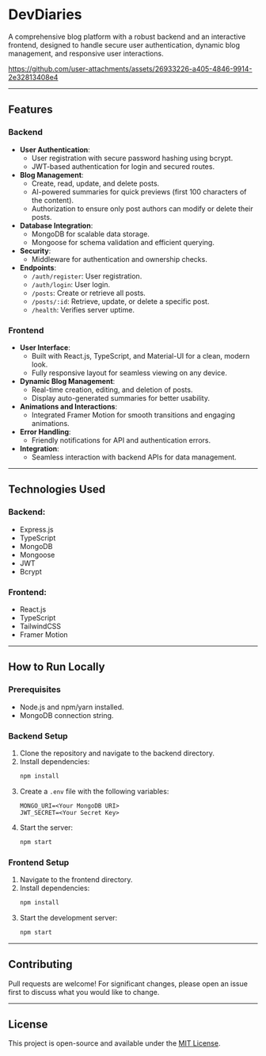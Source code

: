 # DevDiaries

A comprehensive blog platform with a robust backend and an interactive frontend, designed to handle secure user authentication, dynamic blog management, and responsive user interactions.

https://github.com/user-attachments/assets/26933226-a405-4846-9914-2e32813408e4

---

## Features

### Backend
- **User Authentication**:
  - User registration with secure password hashing using bcrypt.
  - JWT-based authentication for login and secured routes.
- **Blog Management**:
  - Create, read, update, and delete posts.
  - AI-powered summaries for quick previews (first 100 characters of the content).
  - Authorization to ensure only post authors can modify or delete their posts.
- **Database Integration**:
  - MongoDB for scalable data storage.
  - Mongoose for schema validation and efficient querying.
- **Security**:
  - Middleware for authentication and ownership checks.
- **Endpoints**:
  - `/auth/register`: User registration.
  - `/auth/login`: User login.
  - `/posts`: Create or retrieve all posts.
  - `/posts/:id`: Retrieve, update, or delete a specific post.
  - `/health`: Verifies server uptime.

### Frontend
- **User Interface**:
  - Built with React.js, TypeScript, and Material-UI for a clean, modern look.
  - Fully responsive layout for seamless viewing on any device.
- **Dynamic Blog Management**:
  - Real-time creation, editing, and deletion of posts.
  - Display auto-generated summaries for better usability.
- **Animations and Interactions**:
  - Integrated Framer Motion for smooth transitions and engaging animations.
- **Error Handling**:
  - Friendly notifications for API and authentication errors.
- **Integration**:
  - Seamless interaction with backend APIs for data management.

---

## Technologies Used

### Backend:
- Express.js
- TypeScript
- MongoDB
- Mongoose
- JWT
- Bcrypt

### Frontend:
- React.js
- TypeScript
- TailwindCSS
- Framer Motion

---


## How to Run Locally

### Prerequisites
- Node.js and npm/yarn installed.
- MongoDB connection string.

### Backend Setup
1. Clone the repository and navigate to the backend directory.
2. Install dependencies:
   ```bash
   npm install
   ```
3. Create a `.env` file with the following variables:
   ```env
   MONGO_URI=<Your MongoDB URI>
   JWT_SECRET=<Your Secret Key>
   ```
4. Start the server:
   ```bash
   npm start
   ```

### Frontend Setup
1. Navigate to the frontend directory.
2. Install dependencies:
   ```bash
   npm install
   ```
3. Start the development server:
   ```bash
   npm start
   ```

---

## Contributing
Pull requests are welcome! For significant changes, please open an issue first to discuss what you would like to change.

---

## License
This project is open-source and available under the [MIT License](LICENSE).
